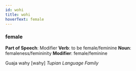 ```yaml
---
id: wohi
title: wohi
hoverText: female
---
```


### female

**Part of Speech**: Modifier
**Verb**: to be female/feminine
**Noun**: femaleness/femininity
**Modifier**: female/feminine

Guaja wahy [wahy]
*Tupian Language Family*
